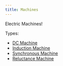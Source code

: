 ```yaml
---
title: Machines
---
```


Electric Machines!

Types:

- [DC Machine](dc-machine.md)
- [Induction Machine](induction-machine.md)
- [Synchronous Machine](synchronous-machine.md)
- [Reluctance Machine](reluctance-machine.md)
